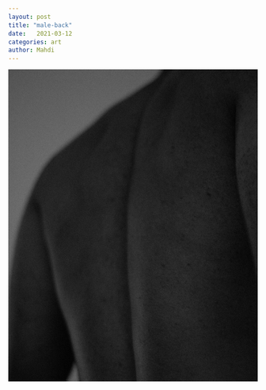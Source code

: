 ```yaml
---
layout: post
title: "male-back"
date:   2021-03-12
categories: art
author: Mahdi
---
```


![boy.](/img/arts/male-back.jpg)
